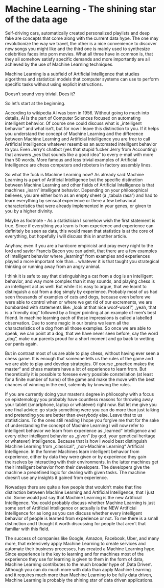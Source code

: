 # Machine Learning - The shining star of the data age
Self-driving cars, automatically created personalized playlists and deep fake are concepts that come along with the current data hype. The one may revolutionize the way we travel, the other is a nice convenience to discover new songs you might like and the third one is mainly used to synthesize celebrities faces into porn movies. What all three have in common is, that they all somehow satisfy specific demands and more importantly are all achieved by the use of Machine Learning techniques.

Machine Learning is a subfield of Artificial Intelligence that studies algorithms and statistical models that computer systems can use to perform specific tasks without using explicit instructions.

Doesn‘t sound very trivial. Does it?

So let‘s start at the beginning.

According to wikipedia AI was born in 1956. Without going to much into details, AI is the part of Computer Sciences focused on automating intelligent behavior. Of course one could discuss what is „intelligent behavior“ and what isn‘t, but for now I leave this distinction to you. If it helps you understand the concept of Machine Learning and the difference between Machine Learning and Artificial Intelligence you are free to call Artificial Intelligence whatever resembles an automated intelligent behavior to you. Even Jerry‘s chatbot (yes that stupid fucker Jerry from Accounting) that answers „yes that sounds like a good idea“ to every e-mail with more than 50 words. More famous and less trivial examples of Artificial Intelligence are chess computers and roboters in factory assembly lines.

So what the fuck is Machine Learning now?
As already said Machine Learning is a part of Artificial Intelligence but the specific distinction between Machine Learning and other fields of Artificial Intelligence is that machines „learn“ intelligent behavior. Depending on your philosophical believes, you are either born as an empty sheet (a „tabula rasa“) and had to learn everything by sensual experience or there a few behavioral characteristics that were already implemented in your genes, or given to you by a higher divinity.

Maybe as footnote -	As a statistician I somehow wish the first statement is true. Since if everything you learn is from experience and experience can definitely be seen as data, this would mean that statistics is at the core of everything, but hopefully i will discuss this in another article.

Anyhow, even if you are a hardcore empiricist and pray every night to the lord and savior Francis Bacon you can admit, that there are a few examples of intelligent behavior where „learning“ from examples and experiences played a more important role than... whatever it is that taught you strategical thinking or running away from an angry animal.

I think it is safe to say that distinguishing a cat from a dog is an intelligent behavior, and way more complex than it may sounds, and playing chess is an intelligent act as well. But while it is easy to argue, that we learnt to distinguish a cat from a dog simply by experience. Probably most of us had seen thousands of examples of cats and dogs, because even before we were able to control when or where we get rid of our excrements, we are bombarded with statements like: „look at that nice woof-woof!“, „yeah, that is a friendly dog“ followed by a finger pointing at an example of men‘s best friend. In machine learning each of those impressions is called a labelled observation. Due to some magic in our brains we learn all the characteristics of a dog from all those examples. So once we are able to speak, we can point at a dog, that we have never seen before, say the word „dog“, make our parents proud for a short moment and go back to wetting our pants again.

But in contrast most of us are able to play chess, without having ever seen a chess game. It is enough that someone tells us the rules of the game and we are able to play and develop strategies. Of course „practice makes the master“ and chess masters have a lot of experience to learn from. But theoretically it is possible to foresee every possible constellation (at least for a finite number of turns) of the game and make the move with the best chances of winning in the end, solemnly by knowing the rules.

If you are currently doing your master‘s degree in philosophy with a focus on epistemology you probably have countless reasons for throwing away your tablet (smartphone, laptop or whatever) right now. But let me give you one final advice: go study something were you can do more than just talking and pretending you are better than everybody else. Leave that to us statisticians. To the ones still reading I hope you forgive me that for the sake of understanding the concept of Machine Learning I will now refer to intelligent behavior we learn from experience as „learned“ intelligence and every other intelligent behavior as „given“ (by god, your genetical heritage or whatever) intelligence. Because that is how I would best distinguish Machine Learning from „classical“, „non-Machine Learning“ Artificial Intelligence. In the former Machines learn intelligent behavior from experience, either by data they were given or by experience they gain theirselves by interacting with their environments. In the latter machines get their intelligent behavior from their developers. The developers give the machine a predefined logic for dealing with given tasks. The machine doesn‘t use any insights it gained from experience.

Nowadays there are quite a few people that wouldn’t make that fine distinction between Machine Learning and Artificial Intelligence, that I just did. Some would just say that Machine Learning is the new Artificial Intelligence. You could probably discuss whether Machine Learning is just some sort of Artificial Intelligence or actually is the NEW Artificial Intelligence for as long as you can discuss whether every intelligent behavior of people is learned from experience or not. To me there is a small distinction and I thought it worth discussing for people that aren’t that familiar with this field.

The success of companies like Google, Amazon, Facebook, Uber, and many more, that extensively apply Machine Learning to create services and automate their business processes, has created a Machine Learning hype. Since experience is the key to learning and for machines most of the experience they use for learning is given to them in the form of data, Machine Learning contributes to the much broader hype of ‚Data Driven‘. Although you can do much more with data than apply Machine Learning and it requires much more than Machine Learning to be fully data driven, Machine Learning is probably the shining star of data driven applications.